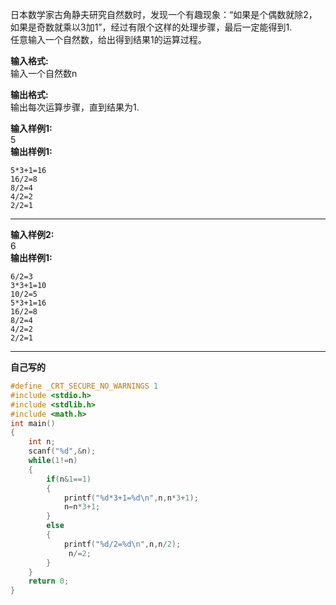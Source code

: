日本数学家古角静夫研究自然数时，发现一个有趣现象：“如果是个偶数就除2，如果是奇数就乘以3加1”，经过有限个这样的处理步骤，最后一定能得到1.  
任意输入一个自然数，给出得到结果1的运算过程。

**输入格式:**  
输入一个自然数n

**输出格式:**  
输出每次运算步骤，直到结果为1.

**输入样例1:**  
5  
**输出样例1:**
```
5*3+1=16
16/2=8
8/2=4
4/2=2
2/2=1
```

---
**输入样例2:**  
6  
**输出样例1:**  
```
6/2=3
3*3+1=10
10/2=5
5*3+1=16
16/2=8
8/2=4
4/2=2
2/2=1
```

---
**自己写的**
```c
#define _CRT_SECURE_NO_WARNINGS 1
#include <stdio.h>
#include <stdlib.h>
#include <math.h>
int main()
{
    int n;
    scanf("%d",&n);
    while(1!=n)
    {
        if(n&1==1)
        {
            printf("%d*3+1=%d\n",n,n*3+1);
            n=n*3+1;
        }
        else
        {
            printf("%d/2=%d\n",n,n/2);
             n/=2;
        }
    }
    return 0;
}
```